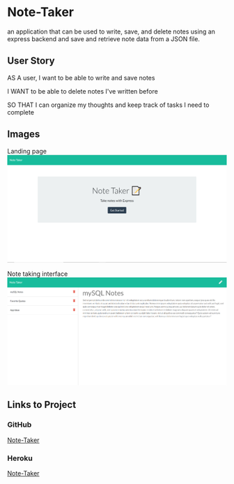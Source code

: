 # Note-Taker
 an application that can be used to write, save, and delete notes using an express backend and save and retrieve note data from a JSON file. 


## User Story
AS A user, I want to be able to write and save notes

I WANT to be able to delete notes I've written before

SO THAT I can organize my thoughts and keep track of tasks I need to complete


## Images
Landing page
![Home](images/noteTaker1.PNG)

Note taking interface
![Notes](images/noteTaker.PNG)


## Links to Project

### GitHub
[Note-Taker](https://github.com/aagrosse/Note-Taker)

 ### Heroku
[Note-Taker](https://arcane-fjord-92161.herokuapp.com/)
